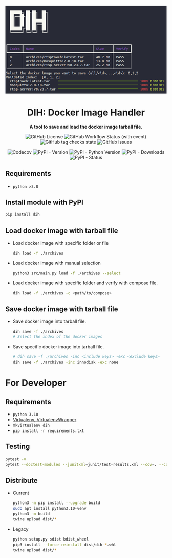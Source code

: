 <div align="center">

![cover](./assets/cover.png)
# DIH: Docker Image Handler
**A tool to save and load the docker image tarball file.**

![GitHub License](https://img.shields.io/github/license/p513817/dih)
![GitHub Workflow Status (with event)](https://img.shields.io/github/actions/workflow/status/p513817/dih/test.yml)
![GitHub tag checks state](https://img.shields.io/github/checks-status/p513817/dih/master)
![GitHub issues](https://img.shields.io/github/issues/p513817/dih)

![Codecov](https://img.shields.io/codecov/c/github/p513817/dih)
![PyPI - Version](https://img.shields.io/pypi/v/dih)
![PyPI - Python Version](https://img.shields.io/pypi/pyversions/dih)
![PyPI - Downloads](https://img.shields.io/pypi/dm/dih)
![PyPI - Status](https://img.shields.io/pypi/status/dih)

</div>

## Requirements
* `python >3.8`

## Install module with PyPI
```bash
pip install dih
```

## Load docker image with tarball file
* Load docker image with specific folder or file
    ```bash
    dih load -f ./archives
    ```
* Load docker image with manual selection
    ```bash
    python3 src/main.py load -f ./archives --select
    ```
* Load docker image with specific folder and verify with compose file.
    ```bash
    dih load -f ./archives -c <path/to/compose>
    ```
## Save docker image with tarball file
* Save docker image into tarball file.
    ```bash
    dih save -f ./archives
    # Select the index of the docker images
    ```
* Save specific docker image into tarball file.
    ```bash
    # dih save -f ./archives -inc <include keys> -exc <exclude keys>
    dih save -f ./archives -inc innodisk -exc none
    ```

# For Developer
## Requirements
* `python 3.10`
* [Virtualenv, VirtualenvWrapper](./assets/install-venv.md)
* `mkvirtualenv dih`
* `pip install -r requirements.txt`

## Testing
```bash
pytest -v
pytest --doctest-modules --junitxml=junit/test-results.xml --cov=. --cov-report=xml --cov-report=html
```

## Distribute
* Current
    ```bash
    python3 -m pip install --upgrade build
    sudo apt install python3.10-venv
    python3 -m build
    twine upload dist/*
    ```
* Legacy
    ```bash
    python setup.py sdist bdist_wheel
    pip3 install --force-reinstall dist/dih-*.whl
    twine upload dist/*
    ```
